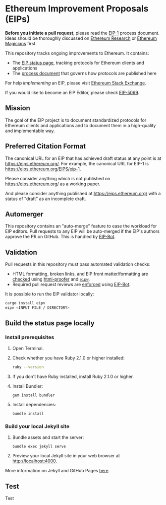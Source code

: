 # Ethereum Improvement Proposals (EIPs)

**Before you initiate a pull request**, please read the [EIP-1](https://eips.ethereum.org/EIPS/eip-1) process document. Ideas should be thoroughly discussed on [Ethereum Research](https://ethresear.ch/t/read-this-before-posting/8) or [Ethereum Magicians](https://ethereum-magicians.org/) first.

This repository tracks ongoing improvements to Ethereum. It contains:

- The [EIP status page](https://eips.ethereum.org), tracking protocols for Ethereum clients and applications
- The [process document](https://eips.ethereum.org/EIPS/eip-1) that governs how protocols are published here

For help *implementing* an EIP, please visit [Ethereum Stack Exchange](https://ethereum.stackexchange.com).

If you would like to become an EIP Editor, please check [EIP-5069](./EIPS/eip-5069.md).

## Mission

The goal of the EIP project is to document standardized protocols for Ethereum clients and applications and to document them in a high-quality and implementable way.

## Preferred Citation Format

The canonical URL for an EIP that has achieved draft status at any point is at <https://eips.ethereum.org/>. For example, the canonical URL for EIP-1 is <https://eips.ethereum.org/EIPS/eip-1>.

Please consider anything which is not published on <https://eips.ethereum.org/> as a working paper.

And please consider anything published at <https://eips.ethereum.org/> with a status of "draft" as an incomplete draft.

## Automerger

This repository contains an "auto-merge" feature to ease the workload for EIP editors. Pull requests to any EIP will be auto-merged if the EIP's authors approve the PR on GitHub. This is handled by [EIP-Bot](https://github.com/ethereum/EIP-Bot).

## Validation

Pull requests in this repository must pass automated validation checks:

- HTML formatting, broken links, and EIP front matter/formatting are [checked](https://github.com/ethereum/EIPs/blob/master/.github/workflows/ci.yml) using [html-proofer](https://rubygems.org/gems/html-proofer) and [`eipw`](https://github.com/ethereum/eipw).
- Required pull request reviews are [enforced](https://github.com/ethereum/EIPs/blob/master/.github/workflows/auto-review-bot.yml) using [EIP-Bot](https://github.com/ethereum/EIP-Bot/).

It is possible to run the EIP validator locally:

```sh
cargo install eipv
eipv <INPUT FILE / DIRECTORY>
```

## Build the status page locally

### Install prerequisites

1. Open Terminal.

2. Check whether you have Ruby 2.1.0 or higher installed:

   ```sh
   ruby --version
   ```

3. If you don't have Ruby installed, install Ruby 2.1.0 or higher.

4. Install Bundler:

   ```sh
   gem install bundler
   ```

5. Install dependencies:

   ```sh
   bundle install
   ```

### Build your local Jekyll site

1. Bundle assets and start the server:

   ```sh
   bundle exec jekyll serve
   ```

2. Preview your local Jekyll site in your web browser at <http://localhost:4000>.

More information on Jekyll and GitHub Pages [here](https://help.github.com/en/enterprise/2.14/user/articles/setting-up-your-github-pages-site-locally-with-jekyll).

## Test

Test
